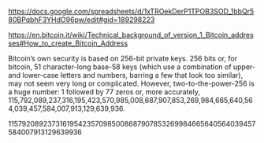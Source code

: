 https://docs.google.com/spreadsheets/d/1xTROekDerP1TPOB3SOD_1bbQr580BPqbhF3YHdO96pw/edit#gid=189298223


https://en.bitcoin.it/wiki/Technical_background_of_version_1_Bitcoin_addresses#How_to_create_Bitcoin_Address

Bitcoin’s own security is based on 256-bit private keys. 256 bits or, for bitcoin, 51 character-long base-58 keys (which use a combination of upper- and lower-case letters and numbers, barring a few that look too similar), may not seem very long or complicated. However, two-to-the-power-256 is a huge number: 1 followed by 77 zeros or, more accurately, 115,792,089,237,316,195,423,570,985,008,687,907,853,269,984,665,640,564,039,457,584,007,913,129,639,936.


115792089237316195423570985008687907853269984665640564039457584007913129639936